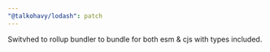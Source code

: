 ```yaml
---
"@talkohavy/lodash": patch
---
```


Switvhed to rollup bundler to bundle for both esm & cjs with types included.
